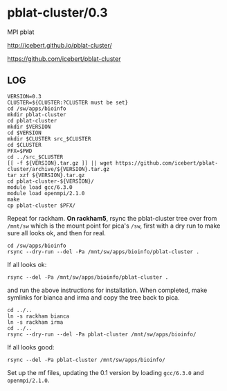 pblat-cluster/0.3
=================

MPI pblat

<http://icebert.github.io/pblat-cluster/>

<https://github.com/icebert/pblat-cluster>

LOG
---

    VERSION=0.3
    CLUSTER=${CLUSTER:?CLUSTER must be set}
    cd /sw/apps/bioinfo
    mkdir pblat-cluster
    cd pblat-cluster
    mkdir $VERSION
    cd $VERSION
    mkdir $CLUSTER src_$CLUSTER
    cd $CLUSTER
    PFX=$PWD
    cd ../src_$CLUSTER
    [[ -f ${VERSION}.tar.gz ]] || wget https://github.com/icebert/pblat-cluster/archive/${VERSION}.tar.gz
    tar xzf ${VERSION}.tar.gz 
    cd pblat-cluster-${VERSION}/
    module load gcc/6.3.0
    module load openmpi/2.1.0
    make
    cp pblat-cluster $PFX/

Repeat for rackham.  **On rackham5**, rsync the pblat-cluster tree over from
`/mnt/sw` which is the mount point for pica's `/sw`, first with a dry run to
make sure all looks ok, and then for real.

    cd /sw/apps/bioinfo
    rsync --dry-run --del -Pa /mnt/sw/apps/bioinfo/pblat-cluster .

If all looks ok:

    rsync --del -Pa /mnt/sw/apps/bioinfo/pblat-cluster .

and run the above instructions for installation.  When completed, make symlinks
for bianca and irma and copy the tree back to pica.

    cd ../..
    ln -s rackham bianca
    ln -s rackham irma
    cd ../..
    rsync --dry-run --del -Pa pblat-cluster /mnt/sw/apps/bioinfo/

If all looks good:

    rsync --del -Pa pblat-cluster /mnt/sw/apps/bioinfo/

Set up the mf files, updating the 0.1 version by loading `gcc/6.3.0` and `openmpi/2.1.0`.

